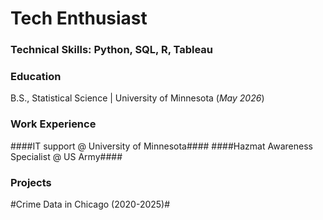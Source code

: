 # Tech Enthusiast

### Technical Skills: Python, SQL, R, Tableau
### Education
 B.S., Statistical Science | University of Minnesota (_May 2026_)

### Work Experience
####IT support @ University of Minnesota####
####Hazmat Awareness Specialist @ US Army####

### Projects
#Crime Data in Chicago (2020-2025)#



